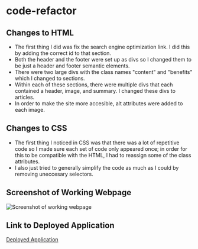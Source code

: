 # code-refactor
## Changes to HTML
- The first thing I did was fix the search engine optimization link. I did this by adding the correct id to that section.
- Both the header and the footer were set up as divs so I changed them to be just a header and footer semantic elements.
- There were two large divs with the class names "content" and "benefits" which I changed to sections.
- Within each of these sections, there were multiple divs that each contained a header, image, and summary. I changed these divs to articles.
- In order to make the site more accesible, alt attributes were added to each image.
## Changes to CSS
- The first thing I noticed in CSS was that there was a lot of repetitive code so I made sure each set of code only appeared once; in order for this to be compatible with the HTML, I had to reassign some of the class attributes.
- I also just tried to generally simplify the code as much as I could by removing uneccesary selectors.
## Screenshot of Working Webpage

![Screenshot of working webpage](assets/images/assets/images/workingwebpage.jpg)

## Link to Deployed Application

[Deployed Application](https://kamarygillespie4.github.io/code-refactor/)